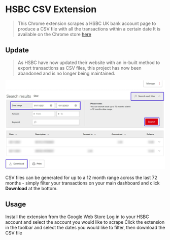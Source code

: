 # HSBC CSV Extension
> This Chrome extension scrapes a HSBC UK bank account page to produce a CSV file with all the transactions within a certain date
It is available on the Chrome store [here](https://to.joshheng.co.uk/hsbccsvextension)

## Update
> As HSBC have now updated their website with an in-built method to export transactions as CSV files, this project has now been abandoned and is no longer being maintained.

![Instructions on how to export a CSV through HSBC](update-instructions.jpg)

CSV files can be generated for up to a 12 month range across the last 72 months - simply filter your transactions on your main dashboard and click **Download** at the bottom.


## Usage
Install the extension from the Google Web Store
Log in to your HSBC account and select the account you would like to scrape
Click the extension in the toolbar and select the dates you would like to filter, then download the CSV file